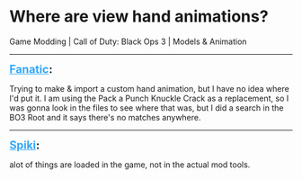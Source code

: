 # Where are view hand animations?
Game Modding | Call of Duty: Black Ops 3 | Models & Animation

---
<strong style="font-size: 1.4em;"><span style="text-decoration: underline;text-decoration-color: #34a7f9;"><span style="color:#34a7f9;">Fanatic</span></span>:</strong>

<p>Trying to make &amp; import a custom hand animation, but I have no idea where I&#39;d put it. I am using the Pack a Punch Knuckle Crack as a replacement, so I was gonna look in the files to see where that was, but I did a search in the BO3 Root and it says there&#39;s no matches anywhere.</p>

---
<strong style="font-size: 1.4em;"><span style="text-decoration: underline;text-decoration-color: #34a7f9;"><span style="color:#34a7f9;">Spiki</span></span>:</strong>

<p>alot of things are loaded in the game, not in the actual mod tools.</p>
